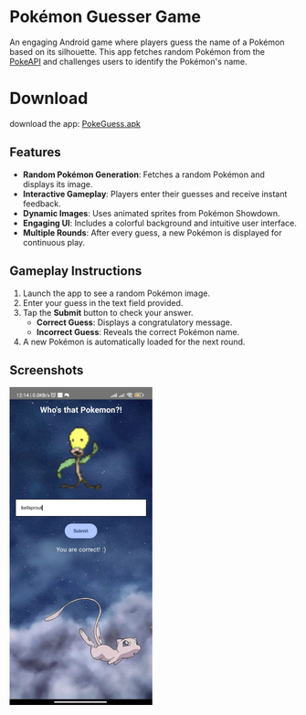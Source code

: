 # Pokémon Guesser Game

An engaging Android game where players guess the name of a Pokémon based on its silhouette. This app fetches random Pokémon from the [PokeAPI](https://pokeapi.co) and challenges users to identify the Pokémon's name.

# Download
download the app: [PokeGuess.apk](https://drive.google.com/uc?id=1ffaGUFJAyHrN2X1bKQGmUhxrmnWMIPm_)

## Features

- **Random Pokémon Generation**: Fetches a random Pokémon and displays its image.
- **Interactive Gameplay**: Players enter their guesses and receive instant feedback.
- **Dynamic Images**: Uses animated sprites from Pokémon Showdown.
- **Engaging UI**: Includes a colorful background and intuitive user interface.
- **Multiple Rounds**: After every guess, a new Pokémon is displayed for continuous play.


## Gameplay Instructions

1. Launch the app to see a random Pokémon image.
2. Enter your guess in the text field provided.
3. Tap the **Submit** button to check your answer.
   - **Correct Guess**: Displays a congratulatory message.
   - **Incorrect Guess**: Reveals the correct Pokémon name.
4. A new Pokémon is automatically loaded for the next round.


## Screenshots

<img src="Screenshot.jpg" alt="Example Image" width="250">
